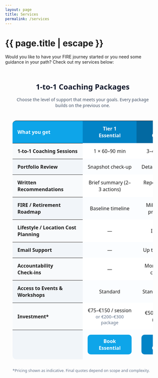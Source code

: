 ```yaml
---
layout: page
title: Services
permalink: /services
---
```


<h1 class="page-title">{{ page.title | escape }}</h1>
    
<div class="section">
    <div class="row">
          <div class="col s12">
<p>Would you like to have your FIRE journey started or you need some guidance in your path? Check out my services below:</p>

<br/>
<!-- Service Tiers Table -->
<section class="pricing-tiers" style="font-family: system-ui, -apple-system, Segoe UI, Roboto, Helvetica, Arial, sans-serif; color:#0f172a; padding:24px;">
<h2 style="text-align:center; font-size:clamp(1.4rem, 2.5vw, 2rem); margin:0 0 16px;">1‑to‑1 Coaching Packages</h2>
<p style="text-align:center; color:#475569; margin:0 0 24px;">Choose the level of support that meets your goals. Every package builds on the previous one.</p>


<div style="overflow-x:auto;">
<table role="table" aria-label="Coaching service tiers" style="width:100%; border-collapse:separate; border-spacing:0; min-width:780px;">
<thead>
<tr>
<th scope="col" style="text-align:left; padding:14px 16px; background:#0ea5e9; color:white; position:sticky; left:0; z-index:2; border-top-left-radius:12px;">What you get</th>
<th scope="col" style="text-align:center; padding:14px 16px; background:#0284c7; color:white;">Tier 1<br><span style="font-weight:600;">Essential</span></th>
<th scope="col" style="text-align:center; padding:14px 16px; background:#0369a1; color:white;">Tier 2<br><span style="font-weight:600;">Growth</span></th>
<th scope="col" style="text-align:center; padding:14px 16px; background:#0c4a6e; color:white; border-top-right-radius:12px;">Tier 3<br><span style="font-weight:600;">Legacy</span></th>
</tr>
</thead>
<tbody style="background:white;">
<!-- Sessions -->
<tr style="border-top:1px solid #e2e8f0;">
<th scope="row" style="text-align:left; padding:14px 16px; background:#f8fafc; position:sticky; left:0; z-index:1;">1‑to‑1 Coaching Sessions</th>
<td style="text-align:center; padding:14px 16px;">1 × 60–90 min</td>
<td style="text-align:center; padding:14px 16px;">3–4 sessions</td>
<td style="text-align:center; padding:14px 16px;">6–8 sessions</td>
</tr>


<!-- Portfolio Review -->
<tr style="border-top:1px solid #e2e8f0;">
<th scope="row" style="text-align:left; padding:14px 16px; background:#f8fafc; position:sticky; left:0; z-index:1;">Portfolio Review</th>
<td style="text-align:center; padding:14px 16px;">Snapshot check‑up</td>
<td style="text-align:center; padding:14px 16px;">Detailed analysis</td>
<td style="text-align:center; padding:14px 16px;">Comprehensive strategy</td>
</tr>


<!-- Written Deliverable -->
<tr style="border-top:1px solid #e2e8f0;">
<th scope="row" style="text-align:left; padding:14px 16px; background:#f8fafc; position:sticky; left:0; z-index:1;">Written Recommendations</th>
<td style="text-align:center; padding:14px 16px;">Brief summary (2–3 actions)</td>
<td style="text-align:center; padding:14px 16px;">Report + action plan</td>
<td style="text-align:center; padding:14px 16px;">Full financial plan</td>
</tr>


<!-- FIRE Roadmap -->
<tr style="border-top:1px solid #e2e8f0;">
<th scope="row" style="text-align:left; padding:14px 16px; background:#f8fafc; position:sticky; left:0; z-index:1;">FIRE / Retirement Roadmap</th>
<td style="text-align:center; padding:14px 16px;">Baseline timeline</td>
<td style="text-align:center; padding:14px 16px;">Milestones & projections</td>
<td style="text-align:center; padding:14px 16px;">Advanced modeling & withdrawal plan</td>
</tr>


<!-- Lifestyle & Location Planning -->
<tr style="border-top:1px solid #e2e8f0;">
<th scope="row" style="text-align:left; padding:14px 16px; background:#f8fafc; position:sticky; left:0; z-index:1;">Lifestyle / Location Cost Planning</th>
<td style="text-align:center; padding:14px 16px;">—</td>
<td style="text-align:center; padding:14px 16px;">Included</td>
<td style="text-align:center; padding:14px 16px;">Included + relocation scenarios</td>
</tr>


<!-- Email Support -->
<tr style="border-top:1px solid #e2e8f0;">
<th scope="row" style="text-align:left; padding:14px 16px; background:#f8fafc; position:sticky; left:0; z-index:1;">Email Support</th>
<td style="text-align:center; padding:14px 16px;">—</td>
<td style="text-align:center; padding:14px 16px;">Up to 3 months</td>
<td style="text-align:center; padding:14px 16px;">Up to 6 months</td>
</tr>


<!-- Accountability -->
<tr style="border-top:1px solid #e2e8f0;">
<th scope="row" style="text-align:left; padding:14px 16px; background:#f8fafc; position:sticky; left:0; z-index:1;">Accountability Check‑ins</th>
<td style="text-align:center; padding:14px 16px;">—</td>
<td style="text-align:center; padding:14px 16px;">Monthly quick check‑ins</td>
<td style="text-align:center; padding:14px 16px;">Monthly + quarterly reviews</td>
</tr>


<!-- Priority Access -->
<tr style="border-top:1px solid #e2e8f0;">
<th scope="row" style="text-align:left; padding:14px 16px; background:#f8fafc; position:sticky; left:0; z-index:1;">Access to Events & Workshops</th>
<td style="text-align:center; padding:14px 16px;">Standard</td>
<td style="text-align:center; padding:14px 16px;">Standard + Q&A</td>
<td style="text-align:center; padding:14px 16px;">Priority seating</td>
</tr>


<!-- Pricing (optional placeholders) -->
<tr style="border-top:1px solid #e2e8f0;">
<th scope="row" style="text-align:left; padding:14px 16px; background:#f8fafc; position:sticky; left:0; z-index:1;">Investment*</th>
<td style="text-align:center; padding:14px 16px;">€75–€150 / session<br><span style="font-size:0.9em; color:#64748b;">or €200–€300 package</span></td>
<td style="text-align:center; padding:14px 16px;">€500–€900 / 3 months</td>
<td style="text-align:center; padding:14px 16px;">€1,500–€2,500 / 6 months</td>
</tr>


<!-- CTA buttons -->
<tr>
<th scope="row" style="text-align:left; padding:0 16px 16px; background:#f8fafc; position:sticky; left:0; z-index:1; border-bottom-left-radius:12px;">&nbsp;</th>
<td style="text-align:center; padding:16px; border-bottom-left-radius:0;">
<a href="#book-tier1" style="display:inline-block; padding:10px 14px; border-radius:10px; background:#0ea5e9; color:#fff; text-decoration:none; font-weight:600;">Book Essential</a>
</td>
<td style="text-align:center; padding:16px;">
<a href="#book-tier2" style="display:inline-block; padding:10px 14px; border-radius:10px; background:#0284c7; color:#fff; text-decoration:none; font-weight:600;">Start Growth</a>
</td>
<td style="text-align:center; padding:16px; border-bottom-right-radius:12px;">
<a href="#book-tier3" style="display:inline-block; padding:10px 14px; border-radius:10px; background:#0c4a6e; color:#fff; text-decoration:none; font-weight:600;">Apply for Legacy</a>
</td>
</tr>
</tbody>
</table>
</div>


<p style="font-size:0.9em; color:#64748b; margin-top:12px;">*Pricing shown as indicative. Final quotes depend on scope and complexity.</p>
</section>


<!-- Optional: light hover & zebra striping -->
<style>
.pricing-tiers table tbody tr:hover { background:#f1f5f9; transition: background .2s ease; }
.pricing-tiers table tbody tr:nth-child(even) th[scope="row"] { background:#f1f5f9 !important; }
.pricing-tiers table tbody tr:nth-child(even) td { background:#fbfdff; }
@media (max-width: 860px) {
.pricing-tiers h2 { margin-bottom: 8px; }
.pricing-tiers p { margin-bottom: 16px; }
}
</style>


